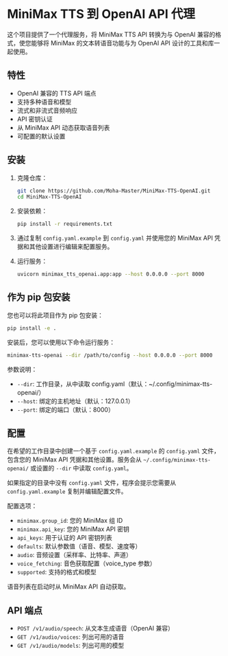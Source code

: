 # MiniMax TTS 到 OpenAI API 代理

这个项目提供了一个代理服务，将 MiniMax TTS API 转换为与 OpenAI 兼容的格式，使您能够将 MiniMax 的文本转语音功能与为 OpenAI API 设计的工具和库一起使用。

## 特性

- OpenAI 兼容的 TTS API 端点
- 支持多种语音和模型
- 流式和非流式音频响应
- API 密钥认证
- 从 MiniMax API 动态获取语音列表
- 可配置的默认设置

## 安装

1. 克隆仓库：
   ```bash
   git clone https://github.com/Moha-Master/MiniMax-TTS-OpenAI.git
   cd MiniMax-TTS-OpenAI
   ```

2. 安装依赖：
   ```bash
   pip install -r requirements.txt
   ```

3. 通过复制 `config.yaml.example` 到 `config.yaml` 并使用您的 MiniMax API 凭据和其他设置进行编辑来配置服务。

4. 运行服务：
   ```bash
   uvicorn minimax_tts_openai.app:app --host 0.0.0.0 --port 8000
   ```

## 作为 pip 包安装

您也可以将此项目作为 pip 包安装：

```bash
pip install -e .
```

安装后，您可以使用以下命令运行服务：

```bash
minimax-tts-openai --dir /path/to/config --host 0.0.0.0 --port 8000
```

参数说明：
- `--dir`: 工作目录，从中读取 config.yaml（默认：~/.config/minimax-tts-openai/）
- `--host`: 绑定的主机地址（默认：127.0.0.1）
- `--port`: 绑定的端口（默认：8000）

## 配置

在希望的工作目录中创建一个基于 `config.yaml.example` 的 `config.yaml` 文件，包含您的 MiniMax API 凭据和其他设置。服务会从 `~/.config/minimax-tts-openai/` 或设置的 `--dir` 中读取 `config.yaml`。

如果指定的目录中没有 `config.yaml` 文件，程序会提示您需要从 `config.yaml.example` 复制并编辑配置文件。

配置选项：
- `minimax.group_id`: 您的 MiniMax 组 ID
- `minimax.api_key`: 您的 MiniMax API 密钥
- `api_keys`: 用于认证的 API 密钥列表
- `defaults`: 默认参数值（语音、模型、速度等）
- `audio`: 音频设置（采样率、比特率、声道）
- `voice_fetching`: 音色获取配置（voice_type 参数）
- `supported`: 支持的格式和模型

语音列表在启动时从 MiniMax API 自动获取。

## API 端点

- `POST /v1/audio/speech`: 从文本生成语音（OpenAI 兼容）
- `GET /v1/audio/voices`: 列出可用的语音
- `GET /v1/audio/models`: 列出可用的模型
